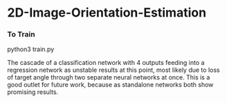 # 2D-Image-Orientation-Estimation

### To Train
python3 train.py 

The cascade of a classification network with 4 outputs feeding into a regression network as unstable results at this point, most likely due to loss of target angle through two separate neural networks at once. This is a good outlet for future work, because as standalone networks both show promising results. 
